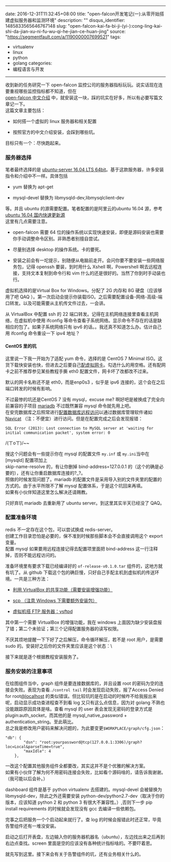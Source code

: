 
---
date: 2016-12-31T11:32:45+08:00
title: "open-falcon开发笔记(一):从零开始搭建虚拟服务器和监测环境"
description: ""
disqus_identifier: 1485833565646767148
slug: "open-falcon-kai-fa-bi-ji-(yi-):cong-ling-kai-shi-da-jian-xu-ni-fu-wu-qi-he-jian-ce-huan-jing"
source: "https://segmentfault.com/a/1190000007699521"
tags: 
- virtualenv 
- linux 
- python 
- golang 
categories:
- 编程语言与开发
---

收到新的任务研究一下 open-falcon
监控公司的服务器指标玩玩。说实话现在连要重视哪些监控指标都不知道，但在\
[open-falcon 中文介绍](http://book.open-falcon.org/zh/intro/index.html)
中，就安装这一块，踩的坑实在好多，所以有必要写篇文章记一下。\
这篇文章主要包括：

-   如何搭一个虚拟的 linux 服务器和相关配置

-   按照官方的中文介绍安装，会踩到哪些坑。

目标只有一个：尽快跑起来。

### 服务器选择

笔者最终选择的是 [ubuntu-server 16.04 LTS
64bit](http://www.ubuntu.org.cn/download/server)。基于这款服务器，许多安装指令和介绍中不一样。具体包括

-   yum 替换为 apt-get

-   mysql-devel 替换为 libmysqld-dev,libmysqlclient-dev

等。并且 ubuntu 的源需要配置。笔者配置的是阿里云的ubuntu 16.04 源，参考
[ubuntu 16.04
国内快速更新源](http://www.linuxidc.com/Linux/2016-06/132518.htm)\
这里有几点需要注意。

-   open-falcon 需要 64
    位的操作系统以实现快速安装，即便是源码安装也需要你手动调整命令区别。非熟悉者别擅自尝试。

-   尽量别选择 desktop 的操作系统。卡的要死。

-   安装之前会有一坨提示，别随便从电脑前走开。会问你要不要安装一些网络服务包，记得
    openssh 要装，到时用什么 Xshell 啊，Powershell
    啊去远程连接，支持文本复制到命令行和 vim
    什么的还是很好的。当然了你到时手动装也行。

虚拟机选择的是Virtual Box for Windows。分配了 2G 内存和 8G
硬盘（应该够用了吧 QAQ
）。第一次启动会提示你装载ISO。之后需要配置设备-网络-高级-端口转发。以及可能需要从主机传文件过去，一会讲。

从 VirtualBox 中配置 ssh 的 22
端口转发。记得在主机网络连接里查看主机网络，在虚拟机中使用 ifconfig
等命令查看子系统网络。显示命令不存在的话是缺相应的包了。如果子系统网络只有
ipv6 的话。。我还真不知道怎么办。估计自己用 ifconfig 命令重设一下 ipv4
地址？

#### CentOS 里的坑

这里说一下我一开始为了适配 yum 命令，选择的是 CentOS 7 Minimal
ISO。这货下载快安装也快，但进去之后要自己[配虚拟网卡](http://www.07net01.com/2016/01/1140061.html)。勾选什么的用空格。还有配网卡之前不推荐参见某些教程手撕
eth0 配置文件，网卡坏了改都改不过来。

默认的网卡名称还不是 eth0，而是enp0s3 ，似乎是 ipv6
连接的，这个会在之后端口转发的时候有影响。

不过最惨的坑还是CentOS 7 没有 mysql，excuse me?
啊好吧是被换成了完全向前兼容的子项目 [mariadb](https://mariadb.org/)
不过既然兼容 mysql 命令就先用上吧。\
在安完数据库之后照常进行[配置数据库远程访问](http://blog.csdn.net/preterhuman_peak/article/details/40396873)以通过数据库管理软件诸如
[Navicat](https://www.navicat.com.cn/store/navicat-premium)
（注：不便宜）进行访问。但是在配置完成之后会发现报错：

    SQL Error (2013): Lost connection to MySQL server at 'waiting for initial communication packet', system error: 0

/(ㄒoㄒ)/\~\~

搜这个问题会有一些提示你在 mysql 的配置文件 `my.inf` 或 `my.ini`当中在
\[mysqld\] 配置项加上\
skip-name-resolve 的，有让你删掉 bind-address=127.0.0.1
的（这个的确是必要的），还有让你重启数据库连接的?\_?。\
照做的时候发现问题了。mariadb
的配置文件是采用导入别的文件夹里的配置的方式的。由于水平所限不了解 mysql
配置体系，于是这个坑回来再填。\
如果有小伙伴知道这里怎么解决还请赐教。

只好弃坑 mariadb 去重新用了 ubuntu server。到这里其实半天已经没了 QAQ。

### 配置准备环境

redis 不一定存在这个包，可以尝试换成 redis-server。\
创建工作目录恐怕是必要的，保不准到时候那些脚本会不会直接调用这个 export
变量。\
配置 mysql 如果要用远程连接记得去配置项里面把 bind-address
这一行注释掉，否则不能远程访问的。

准备环境里有要求下载已经编译好的 `of-release-v0.1.0.tar`
组件的，这地方就有坑了。从 github
下载这个包的确巨慢，只好自己手配主机到虚拟机的传送环境。一共是三种方法：

-   [利用 VirtualBox
    的共享功能（需要安装增强功能）](http://www.cnblogs.com/xing901022/p/5774677.html)

-   [scp （注意 Windows
    下需要额外安装包）](http://www.tuicool.com/articles/EJjIBr)

-   [虚拟机搭 FTP
    服务器：vsftpd](http://www.cnblogs.com/zemliu/archive/2012/06/07/2539135.html)

其中第一个需要 VirtualBox 的增强功能，我在 windows
上面因为缺少安装盘报了错；第二个未验证；第三个记得配置服务器的读写权限。

不厌其烦地提醒一下下好了之后解压，命令循环解压，若不是 root 用户，是需要
sudo 的。安装好之后你的文件夹里应该是这个状态：\

接下来就是逐个根据教程安装服务了。

### 服务安装的注意事项

在绘图组件当中，graph 组件是要连接数据库的，并且设置 root
的密码为空的连接会失败。表现为查看`./control tail`
时会发现启动失败，报了Access Denied for root[@localhost](/u/xingdong365)
的类似错误。但比较坑的是在启动的时候咋不给我报出来呢，启动显示成功查进程查不到看
log 又只有这么点信息，因为对 golang 不熟也没能跟踪原因具体是啥。查看
mysql 的 user 表会发现无密码的登录方式是 plugin:auth\_socket，而其他的是
mysql\_native\_password + authentication\_string。至此萌比。\
总之我是修改用户密码来解决问题的，为此要变更`$WORKPLACE/graph/cfg.json`：

    "db": {
            "dsn": "root:yourpassword@tcp(127.0.0.1:3306)/graph?loc=Local&parseTime=true",
            "maxIdle": 4 
        },

一改这个配置其他服务组件全都要改，其实这并不是个优雅的解决方案。\
如果有小伙伴了解为何不用密码连接会失败，比如看个源码啥的，请告诉我谢谢。（我可能以后会补。）

dashboard 组件是基于 python virtualenv 去搭建的。mysql-devel 会被替换为
libmysqld-dev，除此之外还需要安装
python-dev/python2.7-dev（取决于你的版本，应该知道 python 2 和 python 3
有很大不兼容性。）,否则下一步 pip install requirements
的时候就会发现没有 gcc 去编译一些依赖包。

完事之后把服务一个个启动起来就行了。查 log
的时候会报错此时还正常，毕竟告警组件还有一堆没安装。

启动之后打开表盘，左边输入你的服务器机器名（ubuntu），左边找出来之后再到右边点查找。screen
里面是空的应该没有各种统计指标啥的。不要吓着恩。

就先写到这里。接下来会有关于告警组件的坑，还有业务相关什么的。

